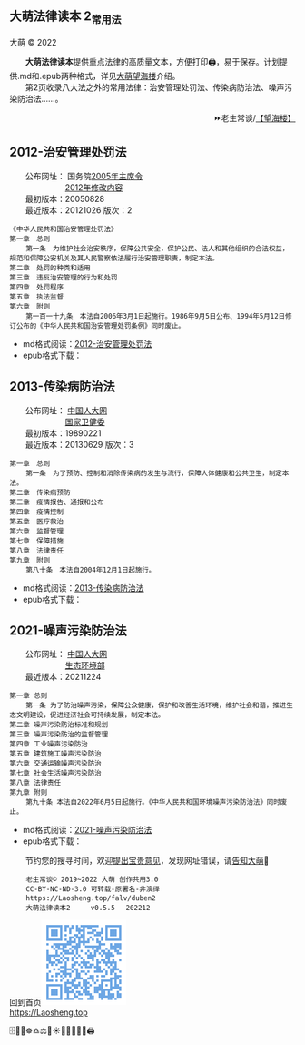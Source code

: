 大萌法律读本 2<sub>常用法</sub>
-------------
大萌 © 2022

　　**大萌法律读本**提供重点法律的高质量文本，方便打印🖨，易于保存。计划提供.md和.epub两种格式，详见[大萌望海楼](./)介绍。  
　　第2页收录八大法之外的常用法律：治安管理处罚法、传染病防治法、噪声污染防治法……。

<div align="right">
⏩老生常谈/<a href="https://Laosheng.top/falv" target="_top">【望海楼】</a>
</div>

2012-治安管理处罚法
------------------

　　公布网址： 国务院[2005年主席令](http://www.gov.cn/ziliao/flfg/2005-08/29/content_27130.htm)  
　　　　　　　[2012年修改内容](http://www.npc.gov.cn/npc/c12488/201210/348751bffb97490fa9a98daddf54fda4.shtml)  
　　最初版本：20050828  
　　最近版本：20121026	版次：2

	《中华人民共和国治安管理处罚法》
	第一章　总则
		第一条　为维护社会治安秩序，保障公共安全，保护公民、法人和其他组织的合法权益，规范和保障公安机关及其人民警察依法履行治安管理职责，制定本法。
	第二章　处罚的种类和适用
	第三章　违反治安管理的行为和处罚
	第四章　处罚程序
	第五章　执法监督
	第六章　附则
		第一百一十九条　本法自2006年3月1日起施行。1986年9月5日公布、1994年5月12日修订公布的《中华人民共和国治安管理处罚条例》同时废止。

+	md格式阅读：[2012-治安管理处罚法](duben/2012-治安管理处罚法)
+	epub格式下载：[]() 


2013-传染病防治法
----------------

　　公布网址： [中国人大网](http://www.npc.gov.cn/npc/c238/202001/099a493d03774811b058f0f0ece38078.shtml)  
　　　　　　　[国家卫健委](https://zwfw.nhc.gov.cn/kzx/zcfg/qt_247/201306/t20130629_1370.html)  
　　最初版本：19890221  
　　最近版本：20130629	版次：3

	第一章　总则
		第一条　为了预防、控制和消除传染病的发生与流行，保障人体健康和公共卫生，制定本法。
	第二章　传染病预防
	第三章　疫情报告、通报和公布
	第四章　疫情控制
	第五章　医疗救治
	第六章　监督管理
	第七章　保障措施
	第八章　法律责任
	第九章　附则
		第八十条　本法自2004年12月1日起施行。

+	md格式阅读：[2013-传染病防治法](duben/2021-传染病防治法)
+	epub格式下载：[]() 


2021-噪声污染防治法
------------------

　　公布网址： [中国人大网](http://www.npc.gov.cn/npc/c30834/202112/528c29567316465894e6bf6040c33a8c.shtml)  
　　　　　　　[生态环境部](https://www.mee.gov.cn/ywgz/fgbz/fl/202112/t20211225_965275.shtml)  
　　最近版本：20211224

	第一章 总则
		第一条 为了防治噪声污染，保障公众健康，保护和改善生活环境，维护社会和谐，推进生态文明建设，促进经济社会可持续发展，制定本法。
	第二章 噪声污染防治标准和规划
	第三章 噪声污染防治的监督管理
	第四章 工业噪声污染防治
	第五章 建筑施工噪声污染防治
	第六章 交通运输噪声污染防治
	第七章 社会生活噪声污染防治
	第八章 法律责任
	第九章 附则
		第九十条 本法自2022年6月5日起施行。《中华人民共和国环境噪声污染防治法》同时废止。

+	md格式阅读：[2021-噪声污染防治法](duben/2021-噪声污染防治法)
+	epub格式下载：[]() 


　　节约您的搜寻时间，欢迎[提出宝贵意见](https://xoyondo.com/mb/yY8PqZMjKUgdcpn)，发现网址错误，请[告知大萌](https://xoyondo.com/ap/HPr7pBG7mOPIUGZ)🙇


```
	老生常谈© 2019~2022 大萌 创作共用3.0
	CC-BY-NC-ND-3.0 可转载-原署名-非演绎
	https://Laosheng.top/falv/duben2
	大萌法律读本2 	v0.5.5 　202212
```
回到首页<a href=".." title="返回老生常谈首页"><img src="../indexQR-Blue.png" /></a>  
https://Laosheng.top  
<!-- Global site tag (gtag.js) - Google Analytics -->
<script async src="https://www.googletagmanager.com/gtag/js?id=UA-179794713-1"></script>
<script>  window.dataLayer = window.dataLayer || [];
  function gtag(){dataLayer.push(arguments);}
  gtag('js', new Date());  gtag('config', 'UA-179794713-1');
</script>
🗄️📃📑☸️♎⚖️🌅☀️📕📘📗📙📖🖨️
